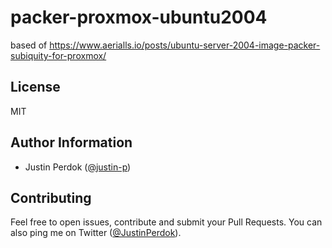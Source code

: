 # packer-proxmox-ubuntu2004

based of https://www.aerialls.io/posts/ubuntu-server-2004-image-packer-subiquity-for-proxmox/

## License

MIT

## Author Information

- Justin Perdok ([@justin-p](https://github.com/justin-p/))

## Contributing

Feel free to open issues, contribute and submit your Pull Requests. You can also ping me on Twitter ([@JustinPerdok](https://twitter.com/JustinPerdok)).
